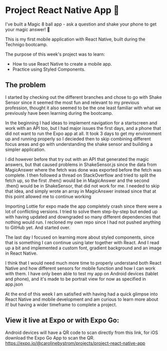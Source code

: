 # Project React Native App 📱
I've built a Magic 8 ball app - ask a question and shake your phone to get your magic answer! 🔮

This is my first mobile application with React Native, built during the Technigo bootcamp.

The purpose of this week's project was to learn: 
- How to use React Native to create a mobile app.
- Practice using Styled Components. 
## The problem
I started by checking out the different branches and chose to go with Shake Sensor since it seemed the most fun and relevant to my previous profession, thought it also seemed to be the one least familiar with what we previously have been learning during the bootcamp. 

In the beginning I had ideas to implement navigation for a startscreen and work with an API too, but I had major issues the first days, and a phone that did not want to run the Expo app at all. It took 3 days to get my environment up and running properly so I decieded then to skip combining different focus areas and go with understanding the shake sensor and building a simpler application.

I did however before that try out with an API that generated the magic answers, but that caused problems in ShakeSensor.js since the data from MagicAnswer where the fetch was done was exported before the fetch was complete. I then followed a thread on StackOverflow and tried to split the fetch up, so the first .then() would be in MagicAnswer and the second .then() would be in ShakeSensor, that did not work for me. I needed to skip that idea, and simply wrote an array in MagicAnswer instead since that at this point allowed me to continue working

Importing Lottie for expo made the app completely crash since there were a lot of conflicting versions. I tried to solve them step-by-step but ended up with having updated and downgraded so many different dependencies that nothing would run. I recloned my own repo since I had not pushed anything to GitHub yet. And started over. 

The last day I focused on learning more about styled components, since that is something I can continue using later together with React. And I read up a bit and implemented a custom font, gradient background and an image in React Native. 

I think that I would need much more time to properly understand both React Native and how different sensors for mobile function and how I can work with them. I have only been able to test my app on Android devices (tablet and phone), and it's made to be portrait view for now as specified in app.json

At the end of this week I am satisfied with having had a quick glimpse into React Native and mobile development and am curious to learn more  about it! but having a wider timeframe to complete a project. 
## View it live at Expo or with Expo Go: 
Android devices will have a QR code to scan directly from this link, for iOS download the Expo Go App to scan the QR. 
https://expo.io/@carolinebystrom/projects/project-react-native-app



